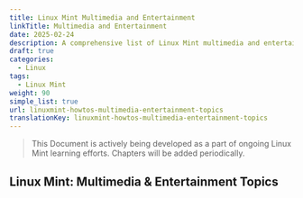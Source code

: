 ```yaml
---
title: Linux Mint Multimedia and Entertainment
linkTitle: Multimedia and Entertainment
date: 2025-02-24
description: A comprehensive list of Linux Mint multimedia and entertainment topics.
draft: true
categories:
  - Linux
tags:
  - Linux Mint
weight: 90
simple_list: true
url: linuxmint-howtos-multimedia-entertainment-topics
translationKey: linuxmint-howtos-multimedia-entertainment-topics
---
```


> This Document is actively being developed as a part of ongoing Linux Mint learning efforts. Chapters will be added periodically.

## Linux Mint: Multimedia & Entertainment Topics

